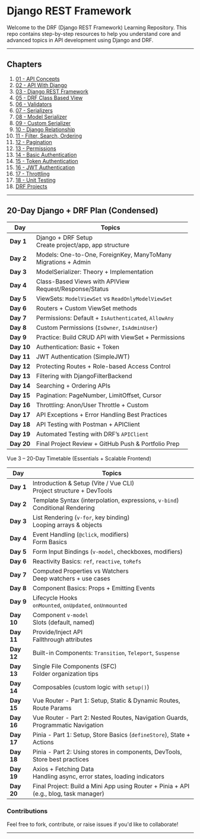 # Django REST Framework

Welcome to the DRF (Django REST Framework) Learning Repository. This repo contains step-by-step resources to help you understand core and advanced topics in API development using Django and DRF.

---

## Chapters

1. [01 - API Concepts](./01_API_Concepts)
2. [02 - API With Django](./02_APIWithDjango)
3. [03 - Django REST Framework](./03_DjangoRestFramework)
4. [05 - DRF Class Based View](./05_DRFClassBassedView)
5. [06 - Validators](./06_Validators)
6. [07 - Serializers](./07_Serializers)
7. [08 - Model Serializer](./08_ModelSerializer)
8. [09 - Custom Serializer](./09_CustomSerializer)
9. [10 - Django Relationship](./10_DjangoRelationship)
10. [11 - Filter, Search, Ordering](./11_FilterSearchOrdering)
11. [12 - Pagination](./12_Pagination)
12. [13 - Permissions](./13_Permissions)
13. [14 - Basic Authentication](./14_BasicAuthentication)
14. [15 - Token Authentication](./15_TokenAuthentication)
15. [16 - JWT Authentication](./16_JWTAuthentication)
16. [17 - Throttling](./17_Throttling)
17. [18 - Unit Testing](./18_UnitTesting)
18. [DRF Projects](./DRF-Projects)

---

## 20-Day Django + DRF Plan (Condensed)

| Day        | Topics                                                             |
| ---------- | ------------------------------------------------------------------ |
| **Day 1**  | Django + DRF Setup <br> Create project/app, app structure          |
| **Day 2**  | Models: One-to-One, ForeignKey, ManyToMany <br> Migrations + Admin |
| **Day 3**  | ModelSerializer: Theory + Implementation                           |
| **Day 4**  | Class-Based Views with APIView <br> Request/Response/Status        |
| **Day 5**  | ViewSets: `ModelViewSet` vs `ReadOnlyModelViewSet`                 |
| **Day 6**  | Routers + Custom ViewSet methods                                   |
| **Day 7**  | Permissions: Default + `IsAuthenticated`, `AllowAny`               |
| **Day 8**  | Custom Permissions (`IsOwner`, `IsAdminUser`)                      |
| **Day 9**  | Practice: Build CRUD API with ViewSet + Permissions                |
| **Day 10** | Authentication: Basic + Token                                      |
| **Day 11** | JWT Authentication (SimpleJWT)                                     |
| **Day 12** | Protecting Routes + Role-based Access Control                      |
| **Day 13** | Filtering with DjangoFilterBackend                                 |
| **Day 14** | Searching + Ordering APIs                                          |
| **Day 15** | Pagination: PageNumber, LimitOffset, Cursor                        |
| **Day 16** | Throttling: Anon/User Throttle + Custom                            |
| **Day 17** | API Exceptions + Error Handling Best Practices                     |
| **Day 18** | API Testing with Postman + APIClient                               |
| **Day 19** | Automated Testing with DRF’s `APIClient`                           |
| **Day 20** | Final Project Review + GitHub Push & Portfolio Prep                |


Vue 3 – 20-Day Timetable (Essentials + Scalable Frontend)

| Day       | Topics                                                                            |
| --------- | --------------------------------------------------------------------------------- |
| **Day 1** | Introduction & Setup (Vite / Vue CLI) <br> Project structure + DevTools           |
| **Day 2** | Template Syntax (interpolation, expressions, `v-bind`) <br> Conditional Rendering |
| **Day 3** | List Rendering (`v-for`, key binding) <br> Looping arrays & objects               |
| **Day 4** | Event Handling (`@click`, modifiers) <br> Form Basics                             |
| **Day 5** | Form Input Bindings (`v-model`, checkboxes, modifiers)                            |
| **Day 6** | Reactivity Basics: `ref`, `reactive`, `toRefs`                                    |
| **Day 7** | Computed Properties vs Watchers <br> Deep watchers + use cases                    |
| **Day 8**  | Component Basics: Props + Emitting Events                    |
| **Day 9**  | Lifecycle Hooks <br> `onMounted`, `onUpdated`, `onUnmounted` |
| **Day 10** | Component `v-model` <br> Slots (default, named)              |
| **Day 11** | Provide/Inject API <br> Fallthrough attributes               |
| **Day 12** | Built-in Components: `Transition`, `Teleport`, `Suspense`    |
| **Day 13** | Single File Components (SFC) <br> Folder organization tips   |
| **Day 14** | Composables (custom logic with `setup()`)                    |
| **Day 15** | Vue Router - Part 1: Setup, Static & Dynamic Routes, Route Params              |
| **Day 16** | Vue Router - Part 2: Nested Routes, Navigation Guards, Programmatic Navigation |
| **Day 17** | Pinia - Part 1: Setup, Store Basics (`defineStore`), State + Actions           |
| **Day 18** | Pinia - Part 2: Using stores in components, DevTools, Store best practices     |
| **Day 19** | Axios + Fetching Data <br> Handling async, error states, loading indicators           |
| **Day 20** | Final Project: Build a Mini App using Router + Pinia + API (e.g., blog, task manager) |






### Contributions

Feel free to fork, contribute, or raise issues if you'd like to collaborate!

---
